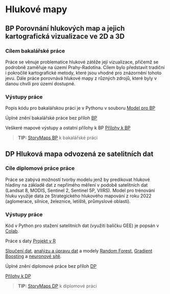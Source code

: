 # Hlukové mapy

## BP Porovnání hlukových map a jejich kartografická vizualizace ve 2D a 3D

### Cílem bakalářské práce
Práce se věnuje problematice hlukové zátěže její vizualizace, přičemž se podrobně zaměřuje na území Prahy-Radotína.  Cílem bylo představit tradiční i pokročilé kartografické metody, které jsou vhodné pro znázornění tohoto jevu. Dále práce porovnává hlukové mapy z různých zdrojů, které byly v danou chvíli pro území dostupné.

### Výstupy práce
Popis kódu pro bakalářskou práci je v Pythonu v souboru [Model pro BP](https://github.com/LenkaMikova/NoisMaps/blob/main/Model_BP.py) </p>
Úplné znění bakalářské práce bez příloh [BP](https://github.com/LenkaMikova/NoisMaps/edit/main/zaverecna_prace.pdf) </p>
Veškeré mapové výstupy a ostatní přílohy k BP [Přílohy k BP](https://github.com/LenkaMikova/NoisMaps/edit/main/BP_SHM_3D_prilohy_FINAL.pdf) </p>


> **TIP:** [StoryMaps BP](https://storymaps.arcgis.com/stories/f9a9ed9471db4ff794f17475eac44003) k bakalářské práci</p>

## DP Hluková mapa odvozená ze satelitních dat

### Cíle diplomové práce práce
Práce se zabývá možností tvorby modelu jenž by predikovat hlukové hladiny na základě dat z nepřímého měření v podobě satelitních dat (Landsat 8, MODIS, Sentinel 2, Sentinel 5P, VIIRS). Model pro trénování hluku využije data ze Strategického hlukového mapování z roku 2022 (aglomerace, silnice, železnice, letiště, průmyslové oblasti).

### Výstupy práce
Kód v Python pro stažení satelitních dat (využití balíčku GEE) je popsán v [Colab](https://github.com/LenkaMikova/NoisMaps/blob/main/DP_LMI_dataDown_final.ipynb).</p>
Práce s daty [Projekt v R](https://github.com/LenkaMikova/NoisMaps/blob/main/DP_hluk.Rproj)</p>
[Sloučení dat](https://github.com/LenkaMikova/NoisMaps/blob/main/DP_hluk.qmd), [analýzu a úpravu dat](https://github.com/LenkaMikova/NoisMaps/blob/main/DP_hluk_02.qmd) a modely [Random Forest](https://github.com/LenkaMikova/NoisMaps/blob/main/DP_hluk_03.qmd), [Gradient Boosting](https://github.com/LenkaMikova/NoisMaps/blob/main/DP_hluk_04.qmd) a [neuronové sítě](https://github.com/LenkaMikova/NoisMaps/blob/main/DP_hluk_05.qmd).</p>
Úplné znění diplomové práce bez příloh [DP](https://github.com/LenkaMikova/NoisMaps/blob/main/xxx)</p>
[Přílohy k DP](https://github.com/LenkaMikova/NoisMaps/blob/main/xxx)</p>



> **TIP:** [StoryMaps DP](https://arcg.is/1TivWO3) k diplomové práci</p>
